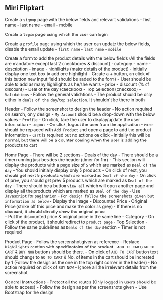 ## Mini Flipkart
Create a `signup` page with the below fields and relevant validations 
        - first name 
        - last name 
        - email 
        - mobile 

Create a `login` page using which the user can login

Create a `profile` page using which the user can update the below fields, disable the email update 
    - `first name`
    - `last name`
    - `mobile`

Create a form to add the product details with the below fields (All the fields are mandatory except last 2 checkboxes & discount)
    - category 
    - name 
    - description
    - image 
    - highilights (major details of the product)
        - initially display one text box to add one highilight
        - Create a + button, on click of this button new input field should be aaded to the form)
        - User should be able to add as many highilights as he/she wants
    - price 
    - discount (% of discount) 
    - Deal of the day (checkbox) 
    - Top Selection (checkbox) 
        - `Validations`
            - Follow the general validations 
            - The product should be only either in `deals of the day`/`top selection`. It shouldn't be there in both  

Header
    - Follow the screenshot to design the header 
    - No action required on search, only design 
    - `My Account` should be a drop-down with the below values 
        - `Profile`
            - On click, take the user to display/update the user information
        - `Logout` 
            - On click, logout the user from the application 
    - `More` should be replaced with `Add Product` and open a page to add the product information 
    - `Cart` is required but no actions on click 
        - Initially this will be normal, but there will be a counter coming when the user is adding the products to cart 

Home Page 
    - There will be 2 sections 
        - Deals of the day 
            - There should be a timer running just besides the header (timer for 1hr)
            - This section will display the products with a page size of `5` which are marked as `Deal of the day` 
            - You should initially display only 5 products 
            - On click of next, you should get next 5 products which are marked as `Deal of the day`
            - On click of prev, you should get prev 5 products which are marked as `Deal of the day`
            - There should be a button `view all` which will open another page and display all the products which are marked as `Deal of the day`
            - Use `Javascript` for `pagination`
            - `For design follow the screenshots given but information as below`
                - Display the image 
                - Discounted Price
                - Original Price (strike off this price and make the color as grey)
                    - If there is no discount, it should directly show the original price  
                    - Put the discounted price & original price in the same line 
                - Category
            - On click of the product, it should redirect to `product page` 
        - Top Selection
            - Follow the same guidelines as `Deals of the day` section
            - Timer is not required 

Product Page 
    - Follow the screenshot given as reference 
    - Replace `highilights` section with specificatoins of the product 
    - `ADD TO CART/GO TO CART` & `BUY NOW` buttons should be there. 
    - On click of `ADD TO CART` button text should change to `GO TO CART` & No. of items in the cart should be increated by 1 (Follow the design as the one in the top right corner in the header)
    - No action required on click of `BUY NOW`
    - Ignore all the irrelevant details from the screenshot 

General Instructions 
    - Protect all the routes (Only logged in users should be able to access)
    - Follow the design as per the screenshots given 
    - Use Bootstrap for the design 